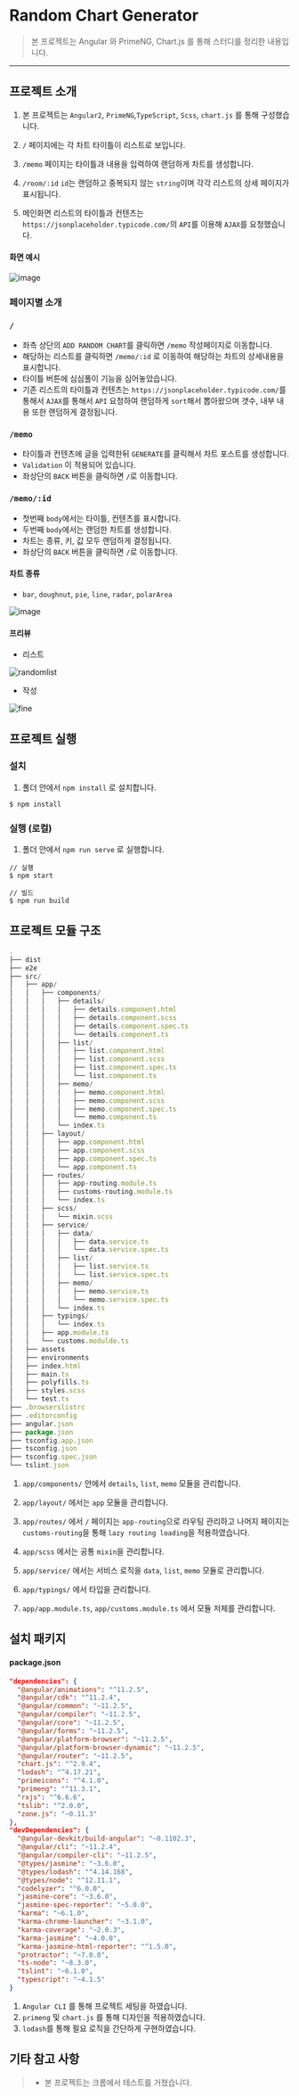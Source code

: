 # Random Chart Generator

> 본 프로젝트는 Angular 와 PrimeNG, Chart.js 를 통해 스터디를 정리한 내용입니다.

---

## 프로젝트 소개

1. 본 프로젝트는 `Angular2`, `PrimeNG`,`TypeScript`, `Scss`, `chart.js` 를 통해 구성했습니다.

2. `/` 페이지에는 각 차트 타이틀이 리스트로 보입니다.

3. `/memo` 페이지는 타이틀과 내용을 입력하여 랜덤하게 차트를 생성합니다.

4. `/room/:id` `id`는 랜덤하고 중복되지 않는 `string`이며 각각 리스트의 상세 페이지가 표시됩니다.

5. 메인화면 리스트의 타이틀과 컨텐츠는 `https://jsonplaceholder.typicode.com/`의 `API`를 이용해 `AJAX`를 요청했습니다.

#### 화면 예시

![image](https://user-images.githubusercontent.com/4216651/112336145-2aa67300-8d00-11eb-9c4f-860c6da0b019.png)

### 페이지별 소개

### `/`

- 좌측 상단의 `ADD RANDOM CHART`를 클릭하면 `/memo` 작성페이지로 이동합니다.
- 해당하는 리스트를 클릭하면 `/memo/:id` 로 이동하여 해당하는 차트의 상세내용을 표시합니다.
- 타이틀 버튼에 심심풀이 기능을 심어놓았습니다.
- 기존 리스트의 타이틀과 컨텐츠는 `https://jsonplaceholder.typicode.com/`를 통해서 `AJAX`를 통해서 `API` 요청하여 랜덤하게 `sort`해서 뽑아왔으며 갯수, 내부 내용 또한 랜덤하게 결정됩니다.

### `/memo`

- 타이틀과 컨텐츠에 글을 입력한뒤 `GENERATE`를 클릭해서 차트 포스트를 생성합니다.
- `Validation` 이 적용되어 있습니다.
- 좌상단의 `BACK` 버튼을 클릭하면 `/`로 이동합니다.

### `/memo/:id`

- 첫번째 `body`에서는 타이틀, 컨텐츠를 표시합니다.
- 두번째 `body`에서는 랜덤한 차트를 생성합니다.
- 차트는 종류, 키, 값 모두 랜덤하게 결정됩니다.
- 좌상단의 `BACK` 버튼을 클릭하면 `/`로 이동합니다.

#### 차트 종류

- `bar`, `doughnut`, `pie`, `line`, `radar`, `polarArea`

![image](https://user-images.githubusercontent.com/4216651/112339792-570fbe80-8d03-11eb-9f0a-a6e22ad6ea25.png)

#### 프리뷰

- 리스트

![randomlist](https://user-images.githubusercontent.com/4216651/112343734-c0dd9780-8d06-11eb-9aa7-eab70a4ff555.gif)

- 작성

![fine](https://user-images.githubusercontent.com/4216651/112344228-3ba6b280-8d07-11eb-91ed-2efe7e509576.gif)

## 프로젝트 실행

### 설치

1. 폴더 안에서 `npm install` 로 설치합니다.

```console
$ npm install
```

### 실행 (로컬)

1. 폴더 안에서 `npm run serve` 로 실행합니다.

```console
// 실행
$ npm start

// 빌드
$ npm run build
```

## 프로젝트 모듈 구조

```js
.
├── dist
├── e2e
├── src/
│   ├── app/
│   │   ├── components/
│   │   │   ├── details/
│   │   │   │   ├── details.component.html
│   │   │   │   ├── details.component.scss
│   │   │   │   ├── details.component.spec.ts
│   │   │   │   └── details.component.ts
│   │   │   ├── list/
│   │   │   │   ├── list.component.html
│   │   │   │   ├── list.component.scss
│   │   │   │   ├── list.component.spec.ts
│   │   │   │   └── list.component.ts
│   │   │   ├── memo/
│   │   │   │   ├── memo.component.html
│   │   │   │   ├── memo.component.scss
│   │   │   │   ├── memo.component.spec.ts
│   │   │   │   └── memo.component.ts
│   │   │   └── index.ts
│   │   ├── layout/
│   │   │   ├── app.component.html
│   │   │   ├── app.component.scss
│   │   │   ├── app.component.spec.ts
│   │   │   └── app.component.ts
│   │   ├── routes/
│   │   │   ├── app-routing.module.ts
│   │   │   ├── customs-routing.module.ts
│   │   │   └── index.ts
│   │   ├── scss/
│   │   │   └── mixin.scss
│   │   ├── service/
│   │   │   ├── data/
│   │   │   │   ├── data.service.ts
│   │   │   │   └── data.service.spec.ts
│   │   │   ├── list/
│   │   │   │   ├── list.service.ts
│   │   │   │   └── list.service.spec.ts
│   │   │   ├── memo/
│   │   │   │   ├── memo.service.ts
│   │   │   │   └── memo.service.spec.ts
│   │   │   └── index.ts
│   │   ├── typings/
│   │   │   └── index.ts
│   │   ├── app.module.ts
│   │   └── customs.modulde.ts
│   ├── assets
│   ├── environments
│   ├── index.html
│   ├── main.ts
│   ├── polyfills.ts
│   ├── styles.scss
│   └── test.ts
├── .browserslistrc
├── .editorconfig
├── angular.json
├── package.json
├── tsconfig.app.json
├── tsconfig.json
├── tsconfig.spec.json
└── tslint.json
```

1. `app/components/` 안에서 `details`, `list`, `memo` 모듈을 관리합니다.

2. `app/layout/` 에서는 `app` 모듈을 관리합니다.

3. `app/routes/` 에서 `/` 페이지는 `app-routing`으로 라우팅 관리하고 나머지 페이지는 `customs-routing`을 통해 `lazy routing loading`을 적용하였습니다.

4. `app/scss` 에서는 공통 `mixin`을 관리합니다.

5. `app/service/` 에서는 서비스 로직을 `data`, `list`, `memo` 모듈로 관리합니다.

6. `app/typings/` 에서 타입을 관리합니다.

7. `app/app.module.ts`, `app/customs.module.ts` 에서 모듈 저체를 관리합니다.

## 설치 패키지

#### package.json

```json
"dependencies": {
  "@angular/animations": "^11.2.5",
  "@angular/cdk": "^11.2.4",
  "@angular/common": "~11.2.5",
  "@angular/compiler": "~11.2.5",
  "@angular/core": "~11.2.5",
  "@angular/forms": "~11.2.5",
  "@angular/platform-browser": "~11.2.5",
  "@angular/platform-browser-dynamic": "~11.2.5",
  "@angular/router": "~11.2.5",
  "chart.js": "^2.9.4",
  "lodash": "^4.17.21",
  "primeicons": "^4.1.0",
  "primeng": "^11.3.1",
  "rxjs": "^6.6.6",
  "tslib": "^2.0.0",
  "zone.js": "~0.11.3"
},
"devDependencies": {
  "@angular-devkit/build-angular": "~0.1102.3",
  "@angular/cli": "~11.2.4",
  "@angular/compiler-cli": "~11.2.5",
  "@types/jasmine": "~3.6.0",
  "@types/lodash": "^4.14.168",
  "@types/node": "^12.11.1",
  "codelyzer": "^6.0.0",
  "jasmine-core": "~3.6.0",
  "jasmine-spec-reporter": "~5.0.0",
  "karma": "~6.1.0",
  "karma-chrome-launcher": "~3.1.0",
  "karma-coverage": "~2.0.3",
  "karma-jasmine": "~4.0.0",
  "karma-jasmine-html-reporter": "^1.5.0",
  "protractor": "~7.0.0",
  "ts-node": "~8.3.0",
  "tslint": "~6.1.0",
  "typescript": "~4.1.5"
}
```

1. `Angular CLI` 를 통해 프로젝트 세팅을 하였습니다.
2. `primeng` 및 `chart.js` 를 통해 디자인을 적용하였습니다.
3. `lodash`를 통해 필요 로직을 간단하게 구현하였습니다.

## 기타 참고 사항

> - 본 프로젝트는 크롬에서 테스트를 거쳤습니다.
